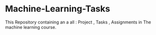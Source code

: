 # Machine-Learning-Tasks
This Repository containing an a all : Project , Tasks , Assignments in The machine learning course.
